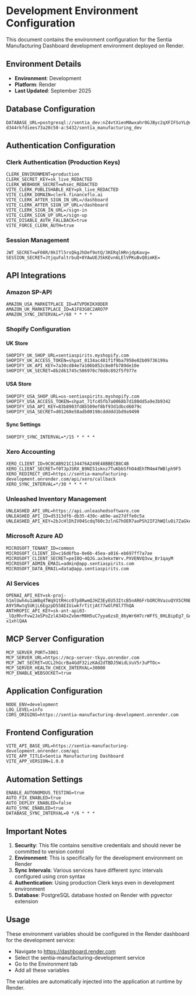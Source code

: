 # Development Environment Configuration

This document contains the environment configuration for the Sentia Manufacturing Dashboard development environment deployed on Render.

## Environment Details
- **Environment**: Development
- **Platform**: Render
- **Last Updated**: September 2025

## Database Configuration
```
DATABASE_URL=postgresql://sentia_dev:nZ4vtXienMAwxahr0GJByc2qXFIFSoYL@dpg-d344rkfdiees73a20c50-a:5432/sentia_manufacturing_dev
```

## Authentication Configuration

### Clerk Authentication (Production Keys)
```
CLERK_ENVIRONMENT=production
CLERK_SECRET_KEY=sk_live_REDACTED
CLERK_WEBHOOK_SECRET=whsec_REDACTED
VITE_CLERK_PUBLISHABLE_KEY=pk_live_REDACTED
VITE_CLERK_DOMAIN=clerk.financeflo.ai
VITE_CLERK_AFTER_SIGN_IN_URL=/dashboard
VITE_CLERK_AFTER_SIGN_UP_URL=/dashboard
VITE_CLERK_SIGN_IN_URL=/sign-in
VITE_CLERK_SIGN_UP_URL=/sign-up
VITE_DISABLE_AUTH_FALLBACK=true
VITE_FORCE_CLERK_AUTH=true
```

### Session Management
```
JWT_SECRET=wF08R/0kITl5rsQkgJhDef9otQ/3KERqlHRnjdpKavg=
SESSION_SECRET=JtjquFaltrbuQ+8YAwUEJ5kKEvn6LElVPKuBvQ0imKE=
```

## API Integrations

### Amazon SP-API
```
AMAZON_USA_MARKETPLACE_ID=ATVPDKIKX0DER
AMAZON_UK_MARKETPLACE_ID=A1F83G8C2ARO7P
AMAZON_SYNC_INTERVAL=*/60 * * * *
```

### Shopify Configuration

#### UK Store
```
SHOPIFY_UK_SHOP_URL=sentiaspirits.myshopify.com
SHOPIFY_UK_ACCESS_TOKEN=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
SHOPIFY_UK_API_KEY=7a30cd84e7a106b852c8e0fb789de10e
SHOPIFY_UK_SECRET=8b2d61745c506970c70d8c892f5f977e
```

#### USA Store
```
SHOPIFY_USA_SHOP_URL=us-sentiaspirits.myshopify.com
SHOPIFY_USA_ACCESS_TOKEN=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
SHOPIFY_USA_API_KEY=83b8903fd8b509ef8bf93d1dbcd6079c
SHOPIFY_USA_SECRET=d01260e58adb00198cddddd1bd9a9490
```

#### Sync Settings
```
SHOPIFY_SYNC_INTERVAL=*/15 * * * *
```

### Xero Accounting
```
XERO_CLIENT_ID=9C0CAB921C134476A249E48BBECB8C4B
XERO_CLIENT_SECRET=f0TJpJSRX_B9NI51sknz7TuKbbSfhO4dEhTM4m4fWBlph9F5
XERO_REDIRECT_URI=https://sentia-manufacturing-development.onrender.com/api/xero/callback
XERO_SYNC_INTERVAL=*/30 * * * *
```

### Unleashed Inventory Management
```
UNLEASHED_API_URL=https://api.unleashedsoftware.com
UNLEASHED_API_ID=d5313df6-db35-430c-a69e-ae27dffe0c5a
UNLEASHED_API_KEY=2bJcHlDhIV04ScdqT60c3zlnG7hOER7aoPSh2IF2hWQluOi7ZaGkeu4SGeseYexAqOGfcRmyl9c6QYueJHyQ==
```

### Microsoft Azure AD
```
MICROSOFT_TENANT_ID=common
MICROSOFT_CLIENT_ID=c16d6fba-0e6b-45ea-a016-eb697ff7a7ae
MICROSOFT_CLIENT_SECRET=peI8Q~4QJG.ax3ekxtWrv.PXVENVQ3vw_Br1qayM
MICROSOFT_ADMIN_EMAIL=admin@app.sentiaspirits.com
MICROSOFT_DATA_EMAIL=data@app.sentiaspirits.com
```

### AI Services
```
OPENAI_API_KEY=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
ANTHROPIC_API_KEY=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
```

## MCP Server Configuration
```
MCP_SERVER_PORT=3001
MCP_SERVER_URL=https://mcp-server-tkyu.onrender.com
MCP_JWT_SECRET=UCL2hGcrBa4GdF32izKAd2dTBDJ5WidLVuV5r3uPTOc=
MCP_SERVER_HEALTH_CHECK_INTERVAL=30000
MCP_ENABLE_WEBSOCKET=true
```

## Application Configuration
```
NODE_ENV=development
LOG_LEVEL=info
CORS_ORIGINS=https://sentia-manufacturing-development.onrender.com
```

## Frontend Configuration
```
VITE_API_BASE_URL=https://sentia-manufacturing-development.onrender.com/api
VITE_APP_TITLE=Sentia Manufacturing Dashboard
VITE_APP_VERSION=1.0.0
```

## Automation Settings
```
ENABLE_AUTONOMOUS_TESTING=true
AUTO_FIX_ENABLED=true
AUTO_DEPLOY_ENABLED=false
AUTO_SYNC_ENABLED=true
DATABASE_SYNC_INTERVAL=0 */6 * * *
```

## Important Notes

1. **Security**: This file contains sensitive credentials and should never be committed to version control
2. **Environment**: This is specifically for the development environment on Render
3. **Sync Intervals**: Various services have different sync intervals configured using cron syntax
4. **Authentication**: Using production Clerk keys even in development environment
5. **Database**: PostgreSQL database hosted on Render with pgvector extension

## Usage

These environment variables should be configured in the Render dashboard for the development service:
- Navigate to https://dashboard.render.com
- Select the sentia-manufacturing-development service
- Go to the Environment tab
- Add all these variables

The variables are automatically injected into the application at runtime by Render.